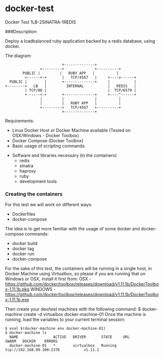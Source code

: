 # docker-test
Docker Test 1LB-2SINATRA-1REDIS

###Description:

Deploy a loadbalanced ruby application backed by a redis database, using docker.

The diagram: 
    
                              +--------------+
                    +--------->              +----------+
            PUBLIC |         |   RUBY APP   |          |
             +------+-+       |   TCP/4567   |     +----v------+
      PUBLIC |        |       +--------------+     |           |
    +-------->   LB   |         INTERNAL           |   REDIS   |
             | TCP/80 |                            |  TCP/6579 |
             +------+-+       +--------------+     +----^------+
                    |         |              |          |
                    |         |   RUBY APP   |          |
                    +--------->   TCP/4567   +----------+
                              +--------------+


Requirements:
 - Linux Docker Host or Docker Machine available (Tested on OSX/Windows - Docker Toolbox)
 - Docker Compose (Docker Toolbox)
 - Basic usage of scripting commands.

 * Software and libraries necessary (in the containers)
   - redis 
   - sinatra
   - haproxy
   - ruby
   - development tools

### Creating the containers
 For this test we will work on different ways:
 - Dockerfiles
 - docker-compose
 
The idea is to get more familiar with the usage of some docker and docker-compose commands:
 - docker build
 - docker tag
 - docker run
 - docker-compose
 
For the sake of this test, the  containers will be running in a single host, in Docker Machine using Virtualbox, so please if you are running that on Windows or OSX, install it first from:
 OSX - https://github.com/docker/toolbox/releases/download/v1.11.1b/DockerToolbox-1.11.1b.pkg
 WINDOWS - https://github.com/docker/toolbox/releases/download/v1.11.1b/DockerToolbox-1.11.1b.exe
 
 Then create your dev/test machines with the following command:
 $ docker-machine create -d virtualbox docker-machine-01
 Once the machine is running, load the variables to your current terminal session:
 ```
 $ eval $(docker-machine env docker-machine-01)
 $ docker-machine ls
   NAME                ACTIVE   DRIVER       STATE     URL                         SWARM   DOCKER    ERRORS
   docker-machine-01   *        virtualbox   Running   tcp://192.168.99.100:2376           v1.11.1
 ```






